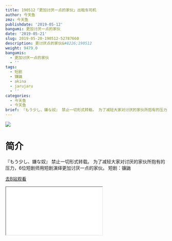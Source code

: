 ```yaml
---
title: 190512「更加讨厌一点的家伙」出租车司机
author: 今天鱼
zmz: 今天鱼
publishdate: '2019-05-12'
bangumi: 更加讨厌一点的家伙
date: '2019-05-21'
slug: 2019-05-20-190512-52787660
description: 更讨厌点的家伙&#8226;190512
weight: 9479.0
bangumis:
  - 更加讨厌一点的家伙
  - ''
tags:
  - 短剧
  - 镰鼬
  - akina
  - jarujaru
  - ''
categories:
  - 今天鱼
  - 今天鱼
brief: 『もう少し、嫌な奴』 禁止一切形式转载。 为了减轻大家对讨厌的家伙所抱有的压力，6位短剧师用短剧演绎更加讨厌一点的家伙。 短剧：镰鼬
---
```

![](https://i.imgur.com/yaYQcTl.jpg)
# 简介  
『もう少し、嫌な奴』
禁止一切形式转载。
为了减轻大家对讨厌的家伙所抱有的压力，6位短剧师用短剧演绎更加讨厌一点的家伙。
短剧：镰鼬  

[去B站观看](https://www.bilibili.com/video/av52787660/)
<div class ="resp-container"><iframe class="testiframe" src="//player.bilibili.com/player.html?aid=52787660"", scrolling="no", allowfullscreen="true" > </iframe></div> 
